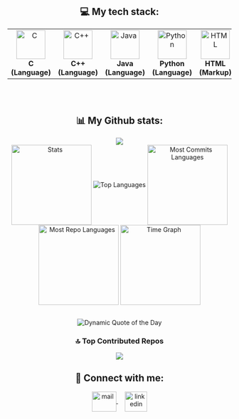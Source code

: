 
<h2 align="center">💻 My tech stack:</h2>
<table align="center">
<tr>
   <td align="center"><img src="https://cdn.worldvectorlogo.com/logos/c-1.svg" alt="C" width="65" height="65"/><br><b>C (Language)</b></td>
   <td align="center"><img src="https://cdn.worldvectorlogo.com/logos/c.svg" alt="C++" width="65" height="65"/><br><b>C++ (Language)</b></td>
   <td align="center"><img src="https://cdn.worldvectorlogo.com/logos/java-14.svg" alt="Java" width="65" height="65"/><br><b>Java (Language)</b></td>
   <td align="center"><img src="https://cdn.worldvectorlogo.com/logos/python-5.svg" alt="Python" width="65" height="65"/><br><b>Python (Language)</b></td>
   <td align="center"><img src="https://cdn.worldvectorlogo.com/logos/html-1.svg" alt="HTML" width="65" height="65"/><br><b>HTML (Markup)</b></td>
   <td align="center"><img src="https://cdn.worldvectorlogo.com/logos/css-3.svg" alt="CSS" width="65" height="65"/><br><b>CSS (Stylesheet)</b></td>
   <td align="center"><img src="https://cdn.worldvectorlogo.com/logos/logo-javascript.svg" alt="JavaScript" width="65" height="65"/><br><b>JavaScript (Language)</b></td>
   <td align="center"><img src="https://cdn.worldvectorlogo.com/logos/nodejs-icon.svg" alt="NodeJS" width="65" height="65"/><br><b>Node JS (Runtime)</b></td>
   <td align="center"><img src="https://cdn.worldvectorlogo.com/logos/mongodb-icon-1-1.svg" alt="MongoDB" width="65" height="65"/><br><b>MongoDB (Database)</b></td>
</tr>
</table>
<br>
<br>
<h2 align="center">📊 My Github stats:</h2>
<div align=center>
  <img src="https://github-profile-trophy.vercel.app/?username=Jagadeeshkavuri1&row=2&column=3&theme=radical&margin-w=2&margin-h=2&no-frame=true"/>
</div>
<div align="center">
  <img align="center" src="http://github-profile-summary-cards.vercel.app/api/cards/stats?username=Jagadeeshkavuri1&theme=radical" height="180em" alt="Stats"/>
  <img align="center" src="https://github-readme-stats.vercel.app/api/top-langs?username=Jagadeeshkavuri1&hide_border=true&no-bg=true&no-frame=true&layout=compact&theme=radical&langs_count=8" alt="Top Languages"/>
  <img align="center" src="http://github-profile-summary-cards.vercel.app/api/cards/most-commit-language?username=Jagadeeshkavuri1&theme=radical" height="180em" alt="Most Commits Languages"/>
  <img align="center" src="http://github-profile-summary-cards.vercel.app/api/cards/repos-per-language?username=Jagadeeshkavuri1&theme=radical" height="180em" alt="Most Repo Languages"/>
  <img align="center" src="http://github-profile-summary-cards.vercel.app/api/cards/productive-time?username=Jagadeeshkavuri1&theme=radical&utcOffset=5.30" height="180em" alt="Time Graph"/> 
</div>

</div>
<br>
<p align="center">
  <img src="https://quotes-github-readme.vercel.app/api?type=horizontal&theme=radical" alt="Dynamic Quote of the Day"/>
</p> 

<div align="center">
  
### 🔝 Top Contributed Repos
![](https://github-contributor-stats.vercel.app/api?username=jagadeeshkavuri1&limit=100&theme=dark&combine_all_yearly_contributions=true)

</div>


<h2 align="center">🔗 Connect with me:</h2>
<p align="center">
  <a href="mailto:jagadeeshkavuri3@gmail.com" target="_blank">
    <img align="center" src="https://cdn.worldvectorlogo.com/logos/official-gmail-icon-2020-.svg" alt="mail" height="45" width="55" />
  </a>
 &nbsp;&nbsp;&nbsp;
  <a href="https://www.linkedin.com/in/kavuri-jagadeesh?utm_source=share&utm_campaign=share_via&utm_content=profile&utm_medium=android_app" target="_blank">
    <img align="center" src="https://cdn.worldvectorlogo.com/logos/linkedin-icon-3.svg" alt="linkedin" height="45" width="50" />
  </a>
</p>
 <!--
**Jagadeeshkavuri1/Jagadeeshkavuri1** is a ✨ _special_ ✨ repository because its `README.md` (this file) appears on your GitHub profile.

Here are some ideas to get you started:

- 🔭 I’m currently working on ...
- 🌱 I’m currently learning ...
- 👯 I’m looking to collaborate on ...
- 🤔 I’m looking for help with ...
- 💬 Ask me about ...
- 📫 How to reach me: ...
- 😄 Pronouns: ...
- ⚡ Fun fact: ...
-->
